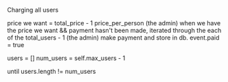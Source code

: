Charging all users

price we want = total_price - 1 price_per_person (the admin)
when we have the price we want && payment hasn't been made, 
  iterated through the each of the total_users - 1 (the admin)
  make payment and store in db. 
  event.paid = true


users = []
num_users = self.max_users - 1

until users.length != num_users


